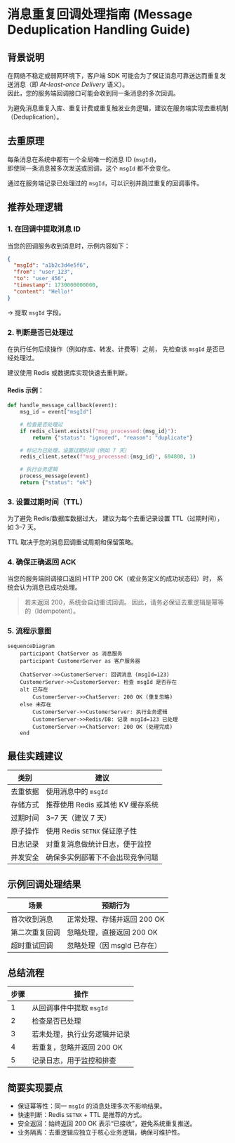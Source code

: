 # 消息重复回调处理指南 (Message Deduplication Handling Guide)

## 背景说明
在网络不稳定或弱网环境下，客户端 SDK 可能会为了保证消息可靠送达而重复发送消息（即 *At-least-once Delivery* 语义）。  
因此，您的服务端回调接口可能会收到同一条消息的多次回调。

为避免消息重复入库、重复计费或重复触发业务逻辑，建议在服务端实现去重机制（Deduplication）。

## 去重原理

每条消息在系统中都有一个全局唯一的消息 ID (`msgId`)，  
即使同一条消息被多次发送或回调，这个 `msgId` 都不会变化。

通过在服务端记录已处理过的 `msgId`，可以识别并跳过重复的回调事件。

## 推荐处理逻辑

### 1. 在回调中提取消息 ID

当您的回调服务收到消息时，示例内容如下：

```json
{
  "msgId": "a1b2c3d4e5f6",
  "from": "user_123",
  "to": "user_456",
  "timestamp": 1730000000000,
  "content": "Hello!"
}
````

→ 提取 `msgId` 字段。

### 2. 判断是否已处理过

在执行任何后续操作（例如存库、转发、计费等）之前，
先检查该 `msgId` 是否已经处理过。

建议使用 Redis 或数据库实现快速去重判断。

#### Redis 示例：

```python
def handle_message_callback(event):
    msg_id = event["msgId"]

    # 检查是否处理过
    if redis_client.exists(f"msg_processed:{msg_id}"):
        return {"status": "ignored", "reason": "duplicate"}

    # 标记为已处理，设置过期时间（例如 7 天）
    redis_client.setex(f"msg_processed:{msg_id}", 604800, 1)

    # 执行业务逻辑
    process_message(event)
    return {"status": "ok"}
```

### 3. 设置过期时间（TTL）

为了避免 Redis/数据库数据过大，
建议为每个去重记录设置 TTL（过期时间），如 3–7 天。

TTL 取决于您的消息回调重试周期和保留策略。

### 4. 确保正确返回 ACK

当您的服务端回调接口返回 HTTP 200 OK（或业务定义的成功状态码）时，
系统会认为消息已成功处理。

> 若未返回 200，系统会自动重试回调。
> 因此，请务必保证去重逻辑是幂等的（Idempotent）。

### 5. 流程示意图

```mermaid
sequenceDiagram
    participant ChatServer as 消息服务
    participant CustomerServer as 客户服务器

    ChatServer->>CustomerServer: 回调消息 (msgId=123)
    CustomerServer->>CustomerServer: 检查 msgId 是否存在
    alt 已存在
        CustomerServer->>ChatServer: 200 OK (重复忽略)
    else 未存在
        CustomerServer->>CustomerServer: 执行业务逻辑
        CustomerServer->>Redis/DB: 记录 msgId=123 已处理
        CustomerServer->>ChatServer: 200 OK (处理完成)
    end
```

## 最佳实践建议

| 类别   | 建议                     |
| ---- | ---------------------- |
| 去重依据 | 使用消息中的 `msgId`         |
| 存储方式 | 推荐使用 Redis 或其他 KV 缓存系统 |
| 过期时间 | 3–7 天（建议 7 天）          |
| 原子操作 | 使用 Redis `SETNX` 保证原子性 |
| 日志记录 | 对重复消息做统计日志，便于监控        |
| 并发安全 | 确保多实例部署下不会出现竞争问题       |

## 示例回调处理结果

| 场景      | 预期行为              |
| ------- | ----------------- |
| 首次收到消息  | 正常处理、存储并返回 200 OK |
| 第二次重复回调 | 忽略处理，直接返回 200 OK  |
| 超时重试回调  | 忽略处理（因 msgId 已存在） |

## 总结流程

| 步骤 | 操作               |
| -- | ---------------- |
| 1  | 从回调事件中提取 `msgId` |
| 2  | 检查是否已处理          |
| 3  | 若未处理，执行业务逻辑并记录   |
| 4  | 若重复，忽略并返回 200 OK |
| 5  | 记录日志，用于监控和排查     |

## 简要实现要点

* 保证幂等性：同一 `msgId` 的消息处理多次不影响结果。
* 快速判断：Redis `SETNX` + TTL 是推荐的方式。
* 安全返回：始终返回 200 OK 表示“已接收”，避免系统重复推送。
* 业务隔离：去重逻辑应独立于核心业务逻辑，确保可维护性。

